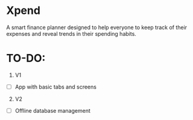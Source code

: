 # Xpend

A smart finance planner designed to help everyone to keep track of their expenses and reveal trends in their spending habits.


# TO-DO:
 1. V1
 - [ ] App with basic tabs and screens
 2. V2
 - [ ] Offline database management 
